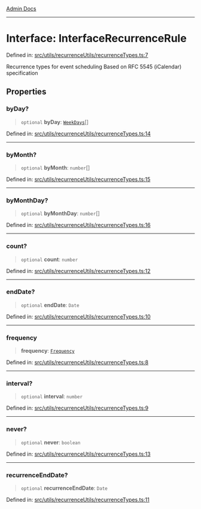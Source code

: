 [Admin Docs](/)

***

# Interface: InterfaceRecurrenceRule

Defined in: [src/utils/recurrenceUtils/recurrenceTypes.ts:7](https://github.com/PalisadoesFoundation/talawa-admin/blob/main/src/utils/recurrenceUtils/recurrenceTypes.ts#L7)

Recurrence types for event scheduling
Based on RFC 5545 (iCalendar) specification

## Properties

### byDay?

> `optional` **byDay**: [`WeekDays`](../enumerations/WeekDays.md)[]

Defined in: [src/utils/recurrenceUtils/recurrenceTypes.ts:14](https://github.com/PalisadoesFoundation/talawa-admin/blob/main/src/utils/recurrenceUtils/recurrenceTypes.ts#L14)

***

### byMonth?

> `optional` **byMonth**: `number`[]

Defined in: [src/utils/recurrenceUtils/recurrenceTypes.ts:15](https://github.com/PalisadoesFoundation/talawa-admin/blob/main/src/utils/recurrenceUtils/recurrenceTypes.ts#L15)

***

### byMonthDay?

> `optional` **byMonthDay**: `number`[]

Defined in: [src/utils/recurrenceUtils/recurrenceTypes.ts:16](https://github.com/PalisadoesFoundation/talawa-admin/blob/main/src/utils/recurrenceUtils/recurrenceTypes.ts#L16)

***

### count?

> `optional` **count**: `number`

Defined in: [src/utils/recurrenceUtils/recurrenceTypes.ts:12](https://github.com/PalisadoesFoundation/talawa-admin/blob/main/src/utils/recurrenceUtils/recurrenceTypes.ts#L12)

***

### endDate?

> `optional` **endDate**: `Date`

Defined in: [src/utils/recurrenceUtils/recurrenceTypes.ts:10](https://github.com/PalisadoesFoundation/talawa-admin/blob/main/src/utils/recurrenceUtils/recurrenceTypes.ts#L10)

***

### frequency

> **frequency**: [`Frequency`](../enumerations/Frequency.md)

Defined in: [src/utils/recurrenceUtils/recurrenceTypes.ts:8](https://github.com/PalisadoesFoundation/talawa-admin/blob/main/src/utils/recurrenceUtils/recurrenceTypes.ts#L8)

***

### interval?

> `optional` **interval**: `number`

Defined in: [src/utils/recurrenceUtils/recurrenceTypes.ts:9](https://github.com/PalisadoesFoundation/talawa-admin/blob/main/src/utils/recurrenceUtils/recurrenceTypes.ts#L9)

***

### never?

> `optional` **never**: `boolean`

Defined in: [src/utils/recurrenceUtils/recurrenceTypes.ts:13](https://github.com/PalisadoesFoundation/talawa-admin/blob/main/src/utils/recurrenceUtils/recurrenceTypes.ts#L13)

***

### recurrenceEndDate?

> `optional` **recurrenceEndDate**: `Date`

Defined in: [src/utils/recurrenceUtils/recurrenceTypes.ts:11](https://github.com/PalisadoesFoundation/talawa-admin/blob/main/src/utils/recurrenceUtils/recurrenceTypes.ts#L11)
